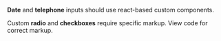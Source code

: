 **Date** and **telephone** inputs should use react-based custom components.

Custom **radio** and **checkboxes** require specific markup. View code for correct markup.